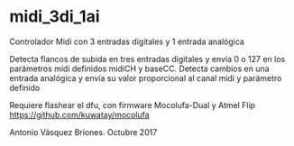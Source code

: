 # midi_3di_1ai
Controlador Midi con 3 entradas digitales y 1 entrada analógica

Detecta flancos de subida en tres entradas digitales y envía 0 o 127 en los parámetros mídi definidos midiCH y baseCC. Detecta cambios en una entrada analógica y envía su valor proporcional al canal midi y parámetro definido 

Requiere flashear el dfu, con firmware Mocolufa-Dual y Atmel Flip
https://github.com/kuwatay/mocolufa


Antonio Vásquez Briones.
Octubre 2017
